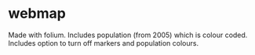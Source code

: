 # webmap
Made with folium. Includes population (from 2005) which is colour coded. Includes option to turn off markers and population colours.

